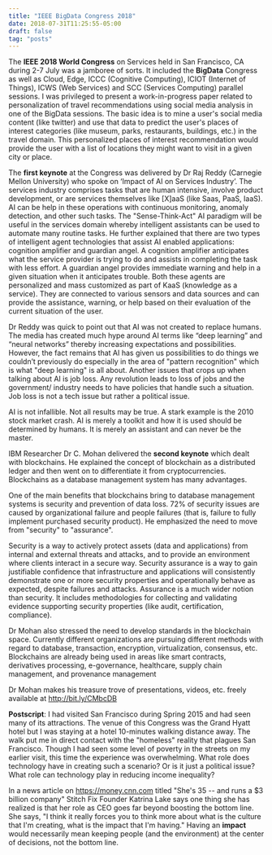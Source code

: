```yaml
---
title: "IEEE BigData Congress 2018"
date: 2018-07-31T11:25:55-05:00
draft: false
tag: "posts"
---
```


The **IEEE 2018 World Congress** on Services held in San Francisco, CA during 2-7 July was a jamboree of sorts. It included the **BigData** Congress as well as Cloud, Edge, ICCC (Cognitive Computing), ICIOT (Internet of Things), ICWS (Web Services) and SCC (Services Computing) parallel sessions. I was privileged to present a work-in-progress paper related to personalization of travel recommendations using social media analysis in one of the BigData sessions. The basic idea is to mine a user's social media content (like twitter) and use that data to predict the user's places of interest categories (like museum, parks, restaurants, buildings, etc.) in the travel domain. This personalized places of interest recommendation would provide the user with a list of locations they might want to visit in a given city or place.

The **first keynote** at the Congress was delivered by Dr Raj Reddy (Carnegie Mellon University) who spoke on ‘Impact of AI on Services Industry’. The services industry comprises tasks that are human intensive, involve product development, or are services themselves like [X]aaS (like Saas, PaaS, IaaS). AI can be help in these operations with continuous monitoring, anomaly detection, and other such tasks. The "Sense-Think-Act" AI paradigm will be useful in the services domain whereby intelligent assistants can be used to automate many routine tasks. He further explained that there are two types of intelligent agent technologies that assist AI enabled applications: cognition amplifier and guardian angel. A cognition amplifier anticipates what the service provider is trying to do and assists in completing the task with less effort. A guardian angel provides immediate warning and help in a given situation when it anticipates trouble. Both these agents are personalized and mass customized as part of KaaS (knowledge as a service). They are connected to various sensors and data sources and can provide the assistance, warning, or help based on their evaluation of the current situation of the user.

Dr Reddy was quick to point out that AI was not created to replace humans. The media has created much hype around AI terms like “deep learning” and “neural networks” thereby increasing expectations and possibilities. However, the fact remains that AI has given us possibilities to do things we couldn’t previously do especially in the area of "pattern recognition" which is what "deep learning" is all about.  Another issues that crops up when talking about AI is job loss. Any revolution leads to loss of jobs and the government/ industry needs to have policies that handle such a situation. Job loss is not a tech issue but rather a political issue. 

AI is not infallible. Not all results may be true. A stark example is the 2010 stock market crash. AI is merely a toolkit and how it is used should be determined by humans. It is merely an assistant and can never be the master.

IBM Researcher Dr C. Mohan delivered the **second keynote** which dealt with blockchains. He explained the concept of blockchain as a distributed ledger and then went on to differentiate it from cryptocurrencies. Blockchains as a database management system has many advantages. 

One of the main benefits that blockchains bring to database management systems is security and prevention of data loss. 72% of security issues are caused by organizational failure and people failures (that is, failure to fully implement purchased security product). He emphasized the need to move from "security" to "assurance".

Security is a way to actively protect assets (data and applications) from internal and external threats and attacks, and to provide an environment where clients interact in a secure way. Security assurance is a way to gain justifiable confidence that infrastructure and applications will consistently demonstrate one or more security properties and operationally behave as expected, despite failures and attacks. Assurance is a much wider notion than security. It includes methodologies for collecting and validating evidence supporting security properties (like audit, certification, compliance).

Dr Mohan also stressed the need to develop standards in the blockchain space. Currently different organizations are pursuing different methods with regard to database, transaction, encryption, virtualization, consensus, etc. Blockchains are already being used in areas like smart contracts, derivatives processing, e-governance, healthcare, supply chain management, and provenance management

Dr Mohan makes his treasure trove of presentations, videos, etc. freely available at http://bit.ly/CMbcDB



**Postscript**: I had visited San Francisco during Spring 2015 and had seen many of its attractions. The venue of this Congress was the Grand Hyatt hotel but I was staying at a hotel 10-minutes walking distance away. The walk put me in direct contact with the "homeless" reality that plagues San Francisco. Though I had seen some level of poverty in the streets on my earlier visit, this time the experience was overwhelming. What role does technology have in creating such a scenario? Or is it just a political issue? What role can technology play in reducing income inequality?

In a news article on https://money.cnn.com titled "She's 35 -- and runs a $3 billion company" Stitch Fix Founder Katrina Lake says one thing she has realized is that her role as CEO goes far beyond boosting the bottom line. She says, "I think it really forces you to think more about what is the culture that I'm creating, what is the impact that I'm having." Having an **impact**  would necessarily mean keeping people (and the environment) at the center of decisions, not the bottom line.